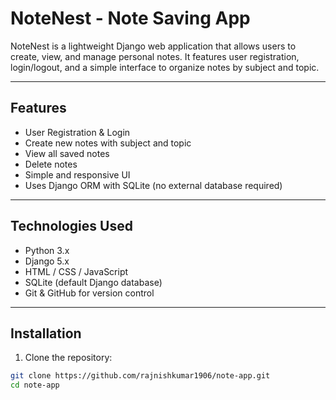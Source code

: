# NoteNest - Note Saving App

NoteNest is a lightweight Django web application that allows users to create, view, and manage personal notes. It features user registration, login/logout, and a simple interface to organize notes by subject and topic.

---

## Features

- User Registration & Login
- Create new notes with subject and topic
- View all saved notes
- Delete notes
- Simple and responsive UI
- Uses Django ORM with SQLite (no external database required)

---

## Technologies Used

- Python 3.x
- Django 5.x
- HTML / CSS / JavaScript
- SQLite (default Django database)
- Git & GitHub for version control

---

## Installation

1. Clone the repository:

```bash
git clone https://github.com/rajnishkumar1906/note-app.git
cd note-app
